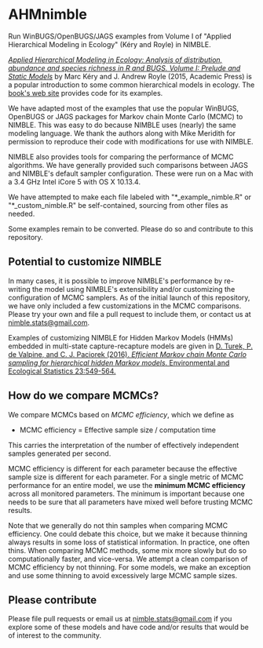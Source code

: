 # AHMnimble

Run WinBUGS/OpenBUGS/JAGS examples from Volume I of "Applied Hierarchical
Modeling in Ecology" (Kéry and Royle) in NIMBLE.

[*Applied Hierarchical Modeling in Ecology: Analysis of distribution, abundance and species richness in R and BUGS.  Volume I: Prelude and Static Models*](https://www.elsevier.com/books/applied-hierarchical-modeling-in-ecology-analysis-of-distribution-abundance-and-species-richness-in-r-and-bugs/kery/978-0-12-801378-6)
by Marc K&#233;ry and J. Andrew Royle (2015, Academic Press) is a
popular introduction to some common hierarchical models in ecology.  The [book's web site](https://www.mbr-pwrc.usgs.gov/pubanalysis/keryroylebook/) provides code for its examples.

We have adapted most of the examples that use the popular WinBUGS,
OpenBUGS or JAGS packages for Markov chain Monte Carlo (MCMC) to
NIMBLE.  This was easy to do because NIMBLE uses (nearly) the same
modeling language.  We
thank the authors along with Mike Meridith for permission to reproduce
their code with modifications for use with NIMBLE. 

NIMBLE also provides tools for comparing the performance of MCMC
algorithms.   We have generally provided such comparisons between JAGS
and NIMBLE's default sampler configuration.  These were run on a
Mac with a 3.4 GHz Intel iCore 5 with OS X 10.13.4.

We have attempted to make each file labeled with
"\*\_example\_nimble.R" or "\*\_custom\_nimble.R" be self-contained,
sourcing from other files as needed. 

Some examples remain to be converted.  Please do so and contribute to
this repository.

## Potential to customize NIMBLE
In many cases, it is possible to improve NIMBLE's performance by
re-writing the model using NIMBLE's extensibility and/or customizing
the configuration of MCMC samplers.  As of the initial launch of this
repository, we have only included a few customizations in the MCMC
comparisons.  Please try your own and file a pull request to include
them, or contact us at nimble.stats@gmail.com.

Examples of customizing NIMBLE for Hidden Markov Models (HMMs)
embedded in multi-state capture-recapture models are given in
[ D. Turek, P. de Valpine, and C. J. Paciorek (2016). *Efficient Markov chain Monte Carlo sampling for hierarchical hidden Markov models*.  Environmental and Ecological Statistics 23:549-564.](https://link.springer.com/article/10.1007/s10651-016-0353-z)

## How do we compare MCMCs?

We compare MCMCs based on *MCMC efficiency*, which we define as

- MCMC efficiency = Effective sample size / computation time

This carries the interpretation of the number of effectively
independent samples generated per second.

MCMC efficiency is different for each parameter because the effective
sample size is different for each parameter.  For a single metric of
MCMC performance for an entire model, we use the **minimum MCMC
efficiency** across all monitored parameters.  The minimum is
important because one needs to be sure that all parameters have mixed
well before trusting MCMC results. 

Note that we generally do not thin samples when comparing MCMC
efficiency.  One could debate this choice, but we make it because
thinning always results in some loss of statistical information.  In
practice, one often thins.  When comparing MCMC methods, some mix more
slowly but do so computationally faster, and vice-versa.  We attempt a
clean comparison of MCMC efficiency by not thinning.  For some models,
we make an exception and use some thinning to avoid excessively large
MCMC sample sizes.

## Please contribute

Please file pull requests or email us at nimble.stats@gmail.com if you
explore some of these models and have code and/or results that would
be of interest to the community.
